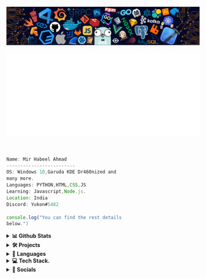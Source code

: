 <!-- ![alt text](hero.svg) -->
![](https://github.com/Habeel06/Habeel06/blob/main/bg.png)
<!-- <img align='right' src="image1.png" width="200">  -->


<img src="about.svg"  >
<!-- <img align='right' src="image1.png" width="200">  -->
<!--<a href="https://git.io/typing-svg"><img src="https://readme-typing-svg.herokuapp.com?font=Fira+Code&size=75&duration=1500&pause=600&color=00FF00&background=000000EE&center=true&vCenter=true&multiline=true&width=1900&height=400&lines=Hi!;My+name+is+Habeel!;I+am+a+Web+Developer+and+an;+Ethical+Hacker!" alt="Typing SVG" /></a> -->

```javascript


Name: Mir Habeel Ahmad
-------------------------
OS: Windows 10,Garuda KDE Dr460nized and
many more.
Languages: PYTHON,HTML,CSS,JS
Learning: Javascript,Node.js.
Location: India
Discord: Yukon#5482

console.log("You can find the rest details 
below.")

```

<!--  <h1 align="center"> # 👀 Counter:

<br>
  <img src="https://profile-counter.glitch.me/Habeel06/count.svg" />
</h1> 
 -->


<details>
	<summary><b> 📊 Github Stats <b></summary>
<h1 align="center">
<img alt ="stats" src="https://github-readme-stats.vercel.app/api?username=habeel06&show_icons=true&locale=en&theme=vision-friendly-dark&hide_border=true&include_all_commits=true&count_private=true"><img src="https://github-readme-streak-stats.herokuapp.com/?user=Habeel06&theme=vision-friendly-dark&hide_border=true&include_all_commits=true&count_private=true" />
<img src="https://github-readme-stats.vercel.app/api/top-langs?username=Habeel06&hide=css&layout=compact&theme=vision-friendly-dark&hide_border=true&count_private=true&include_all_commits=true"/>
<img align='center' src="https://activity-graph.herokuapp.com/graph?username=Habeel06&theme=chartreuse-dark&bg_color=000000&hide_border=true" width="100%"/>
	
</p>
</details>
		
		
<details>
	
<summary><b> 🛠️ Projects <b></summary>	
	
```yaml
PROJECT NUMBER 1
-------------------------
Name :
About:
Languages used :
What I learnt from it :
Website:
Repository Link:


```
```yaml
PROJECT NUMBER 2
-------------------------
Name :
About:
Languages used :
What I learnt from it :
Website:
Repository Link:


```
</details>
<details>
<summary><b> 📝 Languages<b></summary>
		
<h1 align="center">
	
 <div align="center">

  <img src="https://skillicons.dev/icons?i=css,html,python,js"> 
</div>
</details>

	

	
<details>
<summary><b> 💻 Tech Stack. <b></summary>	
<h1 align="center">

<div align="center">

![VS CODE](https://img.shields.io/badge/VS_CODE-000000?style=for-the-badge&logo=visual-studio-code&logoColor=ffdd54)![REPLIT](https://img.shields.io/badge/replit-000000.svg?style=for-the-badge&logo=replit&logoColor=white)  ![VERCEL](https://img.shields.io/badge/-vercel-000000?style=for-the-badge&logo=vercel) ![ANDROID](https://img.shields.io/badge/-ANDROID-000000?style=for-the-badge&logo=android) <br>  ![LINUX](https://img.shields.io/badge/linux-000000.svg?style=for-the-badge&logo=linux&logoColor=) ![WINDOWS](https://img.shields.io/badge/-windows-000000?style=for-the-badge&logo=windows&logoColor=white) <img src="https://img.shields.io/badge/-blender-000000?style=for-the-badge&logo=blender">![UPWORK](https://img.shields.io/badge/-UPWORK-000000?style=for-the-badge&logo=upwork)<br>![NGROK](https://img.shields.io/badge/-NGROK-000000?style=for-the-badge&logo=ngrok) ![GIT](https://img.shields.io/badge/-GIT-000000?style=for-the-badge&logo=git)![TRYHACKME](https://img.shields.io/badge/-tryhackme-000000?style=for-the-badge&lgo=tryhackme)![SHELL](https://img.shields.io/badge/powershell-000000.svg?style=for-the-badge&logo=powershell&logoColor=%23F7DF1E)<br>![VMWARE](https://img.shields.io/badge/-VMWARE_PRO-000000?style=for-the-badge&logo=vmware)![ORACLE](https://img.shields.io/badge/-ORACLEVM-000000?style=for-the-badge&logo=oracle)![GFG](https://img.shields.io/badge/-GEEKS_FOR_GEEKS-000000?style=for-the-badge&logo=geeksforgeeks)<br>![Node](https://img.shields.io/badge/-NODE.js-000000?style=for-the-badge&logo=node.js) 
</div>
</details>

	
<details>
<summary><b> 📱 Socials <b></summary>
<h1 align="center">
<p align="center">
<a href="https://twitter.com/habeel_06" target="blank"><img align="center" src="https://raw.githubusercontent.com/rahuldkjain/github-profile-readme-generator/master/src/images/icons/Social/twitter.svg" alt="habeel_06" height="30" width="40" /></a>
<a href="https://www.quora.com/profile/Mir-Habeel-Ahmad-1" target="blank"><img align="center" src="https://cdn-icons-png.flaticon.com/512/174/174865.png" alt="Mir-Habeel-Ahmad-1" height="35" width="40" /></a>	
<a href="https://discord.com/users/824226984954953748" target="blank"><img align="center" src="https://raw.githubusercontent.com/rahuldkjain/github-profile-readme-generator/master/src/images/icons/Social/discord.svg" alt="habeel_06" height="30" width="40" /></a>
<a href="https://www.linkedin.com/in/mir-habeel-ahmad-039a8b227" target="blank"><img align="center" src="https://img.icons8.com/color/512/linkedin-circled.png" alt="habeel_06" height="30" width="40" /></a>
</p>
</details>	
<!-- <h1 align="center"># 📌 Special Repositories:
<p align="center"> 
		
 <a href="https://github.com/Habeel06/face-detector-template"><img width="282" src="https://denvercoder1-github-readme-stats.vercel.app/api/pin/?username=Habeel06&repo=face-detector-template&theme=vision-friendly-dark&hide_border=true&show_icons=true" alt="github-readme-stats"></a>
 
<a href="https://github.com/Habeel06/audio-to-text-converter-python"><img width="282" src="https://denvercoder1-github-readme-stats.vercel.app/api/pin/?username=Habeel06&repo=audio-to-text-converter-python&theme=vision-friendly-dark&hide_border=true&show_icons=true" alt="github-readme-stats"></a>	
<a href="https://github.com/Habeel06/password-generator-python"><img width="282" src="https://denvercoder1-github-readme-stats.vercel.app/api/pin/?username=Habeel06&repo=password-generator-python&theme=vision-friendly-dark&hide_border=true&show_icons=true" alt="github-readme-stats"></a>		

 <a href="https://github.com/Habeel06/assistant-using-python"><img width="282" src="https://denvercoder1-github-readme-stats.vercel.app/api/pin/?username=Habeel06&repo=assistant-using-python&theme=vision-friendly-dark&hide_border=true&show_icons=true" alt="github-readme-stats"></a>
 
</p> -->
	
<!-- ![alt text](bottom1.svg) -->

